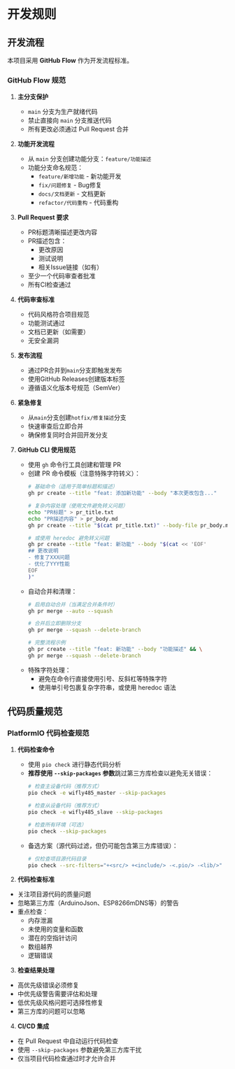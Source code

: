 # 开发规则

## 开发流程

本项目采用 **GitHub Flow** 作为开发流程标准。

### GitHub Flow 规范

1. **主分支保护**
   - `main` 分支为生产就绪代码
   - 禁止直接向 `main` 分支推送代码
   - 所有更改必须通过 Pull Request 合并

2. **功能开发流程**
   - 从 `main` 分支创建功能分支：`feature/功能描述`
   - 功能分支命名规范：
     - `feature/新增功能` - 新功能开发
     - `fix/问题修复` - Bug修复
     - `docs/文档更新` - 文档更新
     - `refactor/代码重构` - 代码重构

3. **Pull Request 要求**
   - PR标题清晰描述更改内容
   - PR描述包含：
     - 更改原因
     - 测试说明
     - 相关Issue链接（如有）
   - 至少一个代码审查者批准
   - 所有CI检查通过

4. **代码审查标准**
   - 代码风格符合项目规范
   - 功能测试通过
   - 文档已更新（如需要）
   - 无安全漏洞

5. **发布流程**
   - 通过PR合并到`main`分支即触发发布
   - 使用GitHub Releases创建版本标签
   - 遵循语义化版本号规范（SemVer）

6. **紧急修复**
   - 从`main`分支创建`hotfix/修复描述`分支
   - 快速审查后立即合并
   - 确保修复同时合并回开发分支

7. **GitHub CLI 使用规范**
   - 使用 `gh` 命令行工具创建和管理 PR
   - 创建 PR 命令模板（注意特殊字符转义）：
     ```bash
     # 基础命令（适用于简单标题和描述）
     gh pr create --title "feat: 添加新功能" --body "本次更改包含..."
     
     # 复杂内容处理（使用文件避免转义问题）
     echo "PR标题" > pr_title.txt
     echo "PR描述内容" > pr_body.md
     gh pr create --title "$(cat pr_title.txt)" --body-file pr_body.md
     
     # 或使用 heredoc 避免转义问题
     gh pr create --title "feat: 新功能" --body "$(cat << 'EOF'
     ## 更改说明
     - 修复了XXX问题
     - 优化了YYY性能
     EOF
     )"
     ```
   - 自动合并和清理：
     ```bash
     # 启用自动合并（当满足合并条件时）
     gh pr merge --auto --squash
     
     # 合并后立即删除分支
     gh pr merge --squash --delete-branch
     
     # 完整流程示例
     gh pr create --title "feat: 新功能" --body "功能描述" && \
     gh pr merge --squash --delete-branch
     ```
   - 特殊字符处理：
     - 避免在命令行直接使用引号、反斜杠等特殊字符
     - 使用单引号包裹复杂字符串，或使用 heredoc 语法

## 代码质量规范

### PlatformIO 代码检查规范

1. **代码检查命令**
   - 使用 `pio check` 进行静态代码分析
   - **推荐使用 `--skip-packages` 参数**跳过第三方库检查以避免无关错误：
     ```bash
     # 检查主设备代码（推荐方式）
     pio check -e wifly485_master --skip-packages
     
     # 检查从设备代码（推荐方式）
     pio check -e wifly485_slave --skip-packages
     
     # 检查所有环境（可选）
     pio check --skip-packages
     ```
   - 备选方案（源代码过滤，但仍可能包含第三方库错误）：
     ```bash
     # 仅检查项目源代码目录
     pio check --src-filters="+<src/> +<include/> -<.pio/> -<lib/>"
     ```

2. **代码检查标准**
  - 关注项目源代码的质量问题
  - 忽略第三方库（ArduinoJson、ESP8266mDNS等）的警告
  - 重点检查：
    - 内存泄漏
    - 未使用的变量和函数
    - 潜在的空指针访问
    - 数组越界
    - 逻辑错误

3. **检查结果处理**
  - 高优先级错误必须修复
  - 中优先级警告需要评估和处理
  - 低优先级风格问题可选择性修复
  - 第三方库的问题可以忽略

4. **CI/CD 集成**
  - 在 Pull Request 中自动运行代码检查
  - 使用 `--skip-packages` 参数避免第三方库干扰
  - 仅当项目代码检查通过时才允许合并